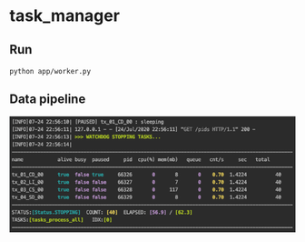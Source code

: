 # task_manager

## Run
```
python app/worker.py
```

## Data pipeline

<img src="https://raw.githubusercontent.com/GreenD93/task_manager/master/img/ex_data_pipeline_img.png" alt="ex_data_pipeline" width="600"/>

